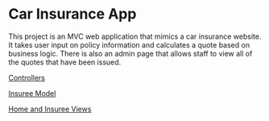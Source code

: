 <h1>Car Insurance App</h1>
<p>This project is an MVC web application that mimics a car insurance website. 
It takes user  input on policy information and calculates a quote based on business logic.
There is also an admin page that allows staff to view all of the quotes that have been issued.
</p>


<a href="https://github.com/SloneBone/C_Sharp_Projects/tree/main/CarInsurance/CarInsurance/Controllers">Controllers</a>

<a href="https://github.com/SloneBone/C_Sharp_Projects/blob/main/CarInsurance/CarInsurance/Models/Insuree.cs">Insuree Model</a>

<a href="https://github.com/SloneBone/C_Sharp_Projects/tree/main/CarInsurance/CarInsurance/Views">Home and Insuree Views</a>
